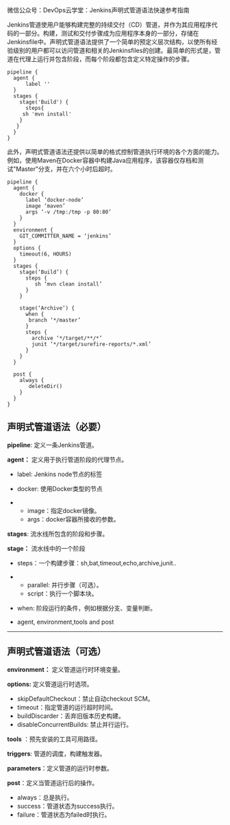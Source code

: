 微信公众号：DevOps云学堂：Jenkins声明式管道语法快速参考指南

Jenkins管道使用户能够构建完整的持续交付（CD）管道，并作为其应用程序代码的一部分。构建，测试和交付步骤成为应用程序本身的一部分，存储在Jenkinsfile中。声明式管道语法提供了一个简单的预定义层次结构，以使所有经验级别的用户都可以访问管道和相关的Jenkinsfiles的创建。最简单的形式是，管道在代理上运行并包含阶段，而每个阶段都包含定义特定操作的步骤。

```
pipeline {
  agent {
      label ''
  }
  stages {
    stage('Build') {
      steps{
     sh 'mvn install'
    }
   }
  }
}
```

此外，声明式管道语法还提供以简单的格式控制管道执行环境的各个方面的能力。例如，使用Maven在Docker容器中构建Java应用程序，该容器仅存档和测试"Master"分支，并在六个小时后超时。

```
pipeline {
  agent {
    docker {
      label ‘docker-node’
      image ‘maven’
      args ‘-v /tmp:/tmp -p 80:80’
    }
  }
  environment {
    GIT_COMMITTER_NAME = ‘jenkins’
  }
  options {
    timeout(6, HOURS)
  }
  stages {
    stage(‘Build’) {
      steps {
         sh ‘mvn clean install’
      }
    }
    
    stage(‘Archive’) {
      when {
       branch ‘*/master’
      }
      steps {
        archive ‘*/target/**/*’
        junit ‘*/target/surefire-reports/*.xml’
      }
    }
  }

  post {
    always {
       deleteDir()
    }
  }
}
```

## 声明式管道语法（必要） 

**pipeline**:  定义一条Jenkins管道。

**agent：** 定义用于执行管道阶段的代理节点。

- label:  Jenkins node节点的标签

- docker: 使用Docker类型的节点

- - image：指定docker镜像。
  - args：docker容器所接收的参数。

**stages**:  流水线所包含的阶段和步骤。

**stage：** 流水线中的一个阶段

- steps：一个构建步骤：sh,bat,timeout,echo,archive,junit..

- - parallel: 并行步骤（可选）。
  - script：执行一个脚本块。

- when: 阶段运行的条件，例如根据分支、变量判断。

- agent, environment,tools and post

------

## 声明式管道语法（可选） 

**environment：** 定义管道运行时环境变量。

**options:** 定义管道运行时选项。

- skipDefaultCheckout：禁止自动checkout SCM。
- timeout：指定管道的运行超时时间。
- buildDiscarder：丢弃旧版本历史构建。
- disableConcurrentBuilds: 禁止并行运行。

**tools** ：预先安装的工具可用路径。

**triggers**:  管道的调度，构建触发器。

**parameters**：定义管道的运行时参数。

**post**：定义当管道运行后的操作。

- always：总是执行。
- success：管道状态为success执行。
- failure：管道状态为failed时执行。